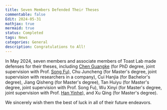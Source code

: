 ```yaml
---
title: Seven Members Defended Their Theses
commentable: false
Edit: 2024-05-31
mathjax: true
mermaid: true
status: Completed
tags: News
categories: General 
description: Congratulations to All!
---
```


<p>In May 2024, seven members and associate members of Toast Lab made defenses for their theses, including <a href="https://guangkechen.site/" target="_blank">Chen Guangke</a> (for PhD degree, joint supervision with Prof. <a href="https://songfu1983.github.io/" target="_blank">Song Fu</a>), Chu Juncheng (for Master's degree, joint supervision with researchers in a company), Cui Hanjia (for Bachelor's degree), Jiang Qisheng (for Master's degree), Tan Huiyu (for Master's degree, joint supervision with Prof. Song Fu), Wu Xinyi (for Master's degree, joint supervision with Prof. <a href="http://english.ict.cas.cn/people/scien/bln/202303/t20230320_328518.html" target="_blank">Han Yinhe</a>), and Xu Qing (for Master's degree).</p>

<p>We sincerely wish them the best of luck in all of their future endeavors.</p>
